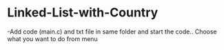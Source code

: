 # Linked-List-with-Country
-Add code (main.c) and txt file in same folder and start the code..
Choose what you want to do from menu
